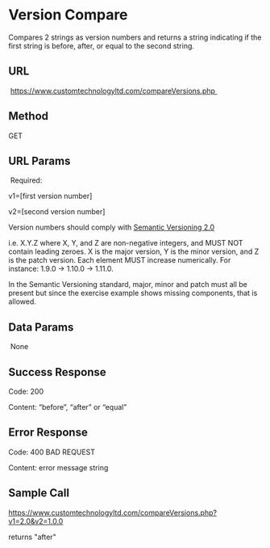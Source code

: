 # Version Compare

Compares 2 strings as version numbers and returns a string indicating if the first string is before, after, or equal to the second string.  

## URL
 https://www.customtechnologyltd.com/compareVersions.php 
## Method
GET 
## URL Params
 Required: 

v1=[first version number]

v2=[second version number]

Version numbers should comply with [Semantic Versioning 2.0](https://semver.org/)

i.e. X.Y.Z where X, Y, and Z are non-negative integers, and MUST NOT contain leading zeroes. X is the major version, Y is the minor version, and Z is the patch version. Each element MUST increase numerically. For instance: 1.9.0 -> 1.10.0 -> 1.11.0.  

In the Semantic Versioning standard, major, minor and patch must all be present but since the exercise example shows missing components, that is allowed.

## Data Params
 None 
## Success Response
Code: 200  

Content: “before”, “after” or “equal”

## Error Response
Code: 400 BAD REQUEST  

Content: error message string
 
## Sample Call

https://www.customtechnologyltd.com/compareVersions.php?v1=2.0&v2=1.0.0

returns "after"
